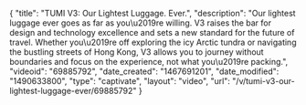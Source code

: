 {
    "title": "TUMI V3: Our Lightest Luggage. Ever.",
    "description": "Our lightest luggage ever goes as far as you\u2019re willing. V3 raises the bar for design and technology excellence and sets a new standard for the future of travel. Whether you\u2019re off exploring the icy Arctic tundra or navigating the bustling streets of Hong Kong, V3 allows you to journey without boundaries and focus on the experience, not what you\u2019re packing.",
    "videoid": "69885792",
    "date_created": "1467691201",
    "date_modified": "1490633800",
    "type": "captivate",
    "layout": "video",
    "url": "\/v\/tumi-v3-our-lightest-luggage-ever\/69885792"
}